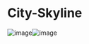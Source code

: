 # City-Skyline
![image](https://github.com/user-attachments/assets/5987396b-0b2b-4f21-b0ee-53d47d19a5b6)![image](https://github.com/user-attachments/assets/ea3a0be7-50fe-43be-8def-b9a8f1dc6bc9)

